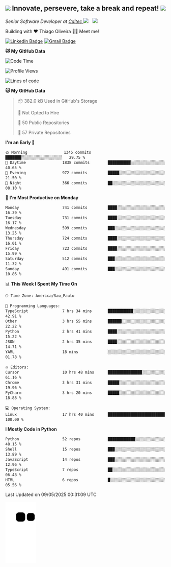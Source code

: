 <h2><img src="https://emojis.slackmojis.com/emojis/images/1531849430/4246/blob-sunglasses.gif?1531849430" width="30"/> Innovate, persevere, take a break and repeat! <img src="https://media.giphy.com/media/12oufCB0MyZ1Go/giphy.gif" width="50"></h2>
<img align='right' src="https://media.giphy.com/media/M9gbBd9nbDrOTu1Mqx/giphy.gif" width="230">
<p><em>Senior Software Developer at <a href="https://www.cditec.com.br/">Cditec
</a><img src="https://media.giphy.com/media/WUlplcMpOCEmTGBtBW/giphy.gif" width="30"> 
</em></p>



Building with ❤️ Thiago Oliveira 👋🏽 Meet me!

[![Linkedin Badge](https://img.shields.io/badge/-Thiago-blue?style=flat-square&logo=Linkedin&logoColor=white&link=https://www.linkedin.com/in/tgmarinho/)](https://www.linkedin.com/in/thiagoceconelo/) 
[![Gmail Badge](https://img.shields.io/badge/-thiceconelo@gmail.com-c14438?style=flat-square&logo=Gmail&logoColor=white&link=mailto:thiceconelo@gmail.com)](mailto:thiceconelo@gmail.com)

</em></p>

<!-- <span style="height ">
![Anurag's GitHub stats](https://github-readme-stats.vercel.app/api?username=arthurspk&show_icons=true&theme=tokyonight)
</span> -->

**🐱 My GitHub Data** 
<!--START_SECTION:waka-->
![Code Time](http://img.shields.io/badge/Code%20Time-3%2C101%20hrs%2030%20mins-blue)

![Profile Views](http://img.shields.io/badge/Profile%20Views-0-blue)

![Lines of code](https://img.shields.io/badge/From%20Hello%20World%20I%27ve%20Written-8.6%20million%20lines%20of%20code-blue)

**🐱 My GitHub Data** 

> 📦 382.0 kB Used in GitHub's Storage 
 > 
> 🚫 Not Opted to Hire
 > 
> 📜 50 Public Repositories 
 > 
> 🔑 57 Private Repositories 
 > 
**I'm an Early 🐤** 

```text
🌞 Morning                1345 commits        ███████░░░░░░░░░░░░░░░░░░   29.75 % 
🌆 Daytime                1838 commits        ██████████░░░░░░░░░░░░░░░   40.65 % 
🌃 Evening                972 commits         █████░░░░░░░░░░░░░░░░░░░░   21.50 % 
🌙 Night                  366 commits         ██░░░░░░░░░░░░░░░░░░░░░░░   08.10 % 
```
📅 **I'm Most Productive on Monday** 

```text
Monday                   741 commits         ████░░░░░░░░░░░░░░░░░░░░░   16.39 % 
Tuesday                  731 commits         ████░░░░░░░░░░░░░░░░░░░░░   16.17 % 
Wednesday                599 commits         ███░░░░░░░░░░░░░░░░░░░░░░   13.25 % 
Thursday                 724 commits         ████░░░░░░░░░░░░░░░░░░░░░   16.01 % 
Friday                   723 commits         ████░░░░░░░░░░░░░░░░░░░░░   15.99 % 
Saturday                 512 commits         ███░░░░░░░░░░░░░░░░░░░░░░   11.32 % 
Sunday                   491 commits         ███░░░░░░░░░░░░░░░░░░░░░░   10.86 % 
```


📊 **This Week I Spent My Time On** 

```text
🕑︎ Time Zone: America/Sao_Paulo

💬 Programming Languages: 
TypeScript               7 hrs 34 mins       ███████████░░░░░░░░░░░░░░   42.91 % 
Other                    3 hrs 55 mins       ██████░░░░░░░░░░░░░░░░░░░   22.22 % 
Python                   2 hrs 41 mins       ████░░░░░░░░░░░░░░░░░░░░░   15.22 % 
JSON                     2 hrs 35 mins       ████░░░░░░░░░░░░░░░░░░░░░   14.71 % 
YAML                     18 mins             ░░░░░░░░░░░░░░░░░░░░░░░░░   01.78 % 

🔥 Editors: 
Cursor                   10 hrs 48 mins      ███████████████░░░░░░░░░░   61.16 % 
Chrome                   3 hrs 31 mins       █████░░░░░░░░░░░░░░░░░░░░   19.96 % 
PyCharm                  3 hrs 20 mins       █████░░░░░░░░░░░░░░░░░░░░   18.88 % 

💻 Operating System: 
Linux                    17 hrs 40 mins      █████████████████████████   100.00 % 
```

**I Mostly Code in Python** 

```text
Python                   52 repos            ████████████░░░░░░░░░░░░░   48.15 % 
Shell                    15 repos            ███░░░░░░░░░░░░░░░░░░░░░░   13.89 % 
JavaScript               14 repos            ███░░░░░░░░░░░░░░░░░░░░░░   12.96 % 
TypeScript               7 repos             ██░░░░░░░░░░░░░░░░░░░░░░░   06.48 % 
HTML                     6 repos             █░░░░░░░░░░░░░░░░░░░░░░░░   05.56 % 
```




 Last Updated on 09/05/2025 00:31:09 UTC
<!--END_SECTION:waka-->

![Snake animation](https://github.com/rafaballerini/rafaballerini/blob/output/github-contribution-grid-snake.svg)


<!---
ceconelo/ceconelo is a ✨ special ✨ repository because its `README.md` (this file) appears on your GitHub profile.
You can click the Preview link to take a look at your changes.
--->
